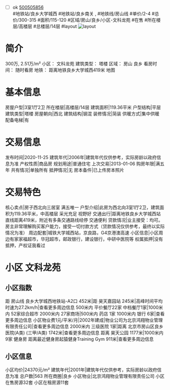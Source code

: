 - [ ] ok [500505856](https://bj.5i5j.com/ershoufang/500505856.html)  
 #地铁站/良乡大学城西 #地铁站/良乡南关 ,  #地铁线/房山线
#单价/2-4 #总价/300-315 #面积/115-120   #区域/房山/良乡/小区-文科龙苑 #在售 #所在楼层/高楼层 #总楼层/14层 #layout 
![layout](http://image2a.5i5j.com/scm/HOUSE_CUSTOMER/ec4ff6a2acd940f4b04fa5336b7cde6e.jpg_P5.jpg) 
# 简介 
 300万,  2.51万/m² 
小区： 文科龙苑
建筑类型： 塔楼
区域： 房山 良乡
看房时间： 随时看房
地铁： 距离地铁良乡大学城西419米 地图
# 基本信息 
 房屋户型|3室1厅2卫
所在楼层|高楼层/14层
建筑面积|119.36平米
户型结构|平层
建筑类型|塔楼
房屋朝向|西北
建筑结构|钢混
装修情况|简装
供暖方式|集中供暖
配备电梯|有
# 交易信息 
 发布时间|2020-11-25
建筑年代|2006年|建筑年代仅供参考，实际房龄以政府信息为准
产权性质|商品房
规划用途|普通住宅
上次交易|2013-01-06
购房年限|满五年
共有情况|单独所有
抵押情况|无
房本备件|已上传房本照片
# 交易特色 
 核心卖点|房子西北向三居室 满五唯一
户型介绍|此房为西北向3室1厅2卫，建筑面积为119.36平米，中高楼层 采光充足 视野好
交通出行|距离地铁良乡大学城西站直线距离419米，附近有多条交通路线经停 交通便利
贷款情况|业主接受：均可。房主非常理解购买客户能力，接受一切付款方式（贷款情况仅供参考，最终以实际情况为准）
周边配套|城铁大学城西站，京良路，G4京港澳高速
小区信息|小区周边有家家福超市，华冠超市，邮政银行，建设银行，中研中医院等
权属抵押|没有抵押，产权证我看过
# 小区 文科龙苑
## 小区指数 
 距 房山线 良乡大学城西地铁站-A2口 452米|距 昊天嘉园站 245米|高峰时间平均时速为27.2km/h|查看更多周边信息
500米内 平价餐厅22家
中档餐厅1家|1000米内 52家综合超市
2000米内 27家商场|500米内 药店 1家
1000米内 银行 6家|查看更多周边信息
小区物业费1元/平米/月|2002年建成|物业公司为北京鸿翔物业管理有限责任公司|查看更多周边信息
2000米内 三级医院 1家|距离 北京市房山区良乡医院(A类) (三甲/A类) 1742米|查看更多周边信息
距离 昊天公园 1177米|1000米内 9家 健身房
距离最近健身房起猿健身Training Gym 911米|查看更多周边信息
## 小区信息 
 小区均价|24370元/m²
建筑年代|2001年|建筑年代仅供参考，实际房龄以政府信息为准
总户数|563
所在商圈|良乡
小区物业|北京鸿翔物业管理有限责任公司
小区在售房源32套
小区在租房源11套
